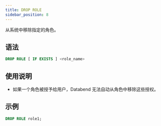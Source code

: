 ```yaml
---
title: DROP ROLE
sidebar_position: 8
---
```


从系统中移除指定的角色。

## 语法

```sql
DROP ROLE [ IF EXISTS ] <role_name>
```

## 使用说明
* 如果一个角色被授予给用户，Databend 无法自动从角色中移除这些授权。

## 示例

```sql
DROP ROLE role1;
```